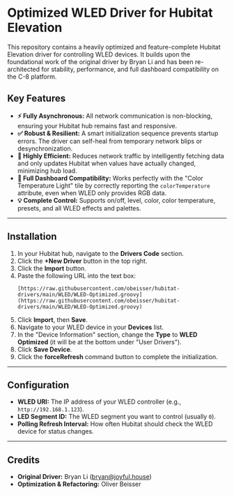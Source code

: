# Optimized WLED Driver for Hubitat Elevation

This repository contains a heavily optimized and feature-complete Hubitat Elevation driver for controlling WLED devices. It builds upon the foundational work of the original driver by Bryan Li and has been re-architected for stability, performance, and full dashboard compatibility on the C-8 platform.

## Key Features

* **⚡️ Fully Asynchronous:** All network communication is non-blocking, ensuring your Hubitat hub remains fast and responsive.
* **✅ Robust & Resilient:** A smart initialization sequence prevents startup errors. The driver can self-heal from temporary network blips or desynchronization.
* **🚀 Highly Efficient:** Reduces network traffic by intelligently fetching data and only updates Hubitat when values have actually changed, minimizing hub load.
* **🎨 Full Dashboard Compatibility:** Works perfectly with the "Color Temperature Light" tile by correctly reporting the `colorTemperature` attribute, even when WLED only provides RGB data.
* **💡 Complete Control:** Supports on/off, level, color, color temperature, presets, and all WLED effects and palettes.

---
## Installation

1.  In your Hubitat hub, navigate to the **Drivers Code** section.
2.  Click the **+New Driver** button in the top right.
3.  Click the **Import** button.
4.  Paste the following URL into the text box:
    ```
    [https://raw.githubusercontent.com/obeisser/hubitat-drivers/main/WLED/WLED-Optimized.groovy](https://raw.githubusercontent.com/obeisser/hubitat-drivers/main/WLED/WLED-Optimized.groovy)
    ```
5.  Click **Import**, then **Save**.
6.  Navigate to your WLED device in your **Devices** list.
7.  In the "Device Information" section, change the **Type** to **WLED Optimized** (it will be at the bottom under "User Drivers").
8.  Click **Save Device**.
9.  Click the **forceRefresh** command button to complete the initialization.

---
## Configuration

* **WLED URI:** The IP address of your WLED controller (e.g., `http://192.168.1.123`).
* **LED Segment ID:** The WLED segment you want to control (usually `0`).
* **Polling Refresh Interval:** How often Hubitat should check the WLED device for status changes.

---
## Credits

* **Original Driver:** Bryan Li (bryan@joyful.house)
* **Optimization & Refactoring:** Oliver Beisser